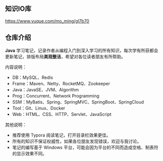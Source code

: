 ## 知识IO库
https://www.yuque.com/mo_ming/gl7b70




## 仓库介绍

**Java** 学习笔记，记录作者从编程入门到深入学习的所有知识，每次学有所获都会更新笔记，排版布局**美观整洁**，希望对各位读者朋友有所帮助。



内容说明：

* DB：MySQL、Redis
* Frame：Maven、Netty、RocketMQ、Zookeeper
* Java：JavaSE、JVM、Algorithm
* Prog：Concurrent、Network Programming
* SSM：MyBatis、Spring、SpringMVC、SpringBoot、SpringCloud
* Tool：Git、Linux、Docker
* Web：HTML、CSS、HTTP、Servlet、JavaScript

其他说明：

* 推荐使用 Typora 阅读笔记，打开目录栏效果更佳。
* 所有的知识不保证权威性，如果各位朋友发现错误，欢迎与我讨论。
* 笔记的编写基于 Windows 平台，可能会因为平台的不同而造成空格、制表符的显示效果不同。
